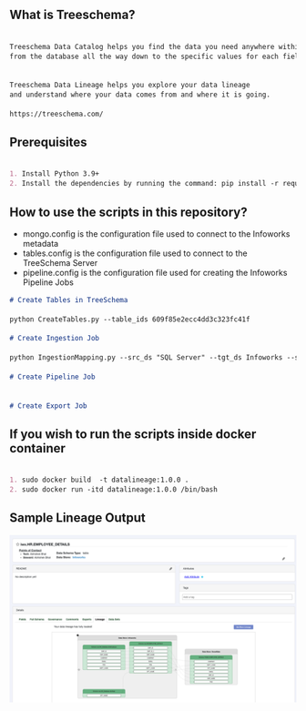 ## What is Treeschema?

```markdown

Treeschema Data Catalog helps you find the data you need anywhere within your data ecosystem 
from the database all the way down to the specific values for each field.


Treeschema Data Lineage helps you explore your data lineage 
and understand where your data comes from and where it is going.

https://treeschema.com/
```

## Prerequisites

```markdown

1. Install Python 3.9+
2. Install the dependencies by running the command: pip install -r requirements.txt

```
## How to use the scripts in this repository?

- mongo.config is the configuration file used to connect to the Infoworks metadata
- tables.config is the configuration file used to connect to the TreeSchema Server
- pipeline.config is the configuration file used for creating the Infoworks Pipeline Jobs

```markdown
# Create Tables in TreeSchema

python CreateTables.py --table_ids 609f85e2ecc4dd3c323fc41f

# Create Ingestion Job

python IngestionMapping.py --src_ds "SQL Server" --tgt_ds Infoworks --src_target_schema "supportdb.dbo.dimEmployee:iwx.HR_Database.dimEmployee,supportdb.dbo.dimDept:iwx.HR_Database.dimDept"

# Create Pipeline Job


# Create Export Job

```
## If you wish to run the scripts inside docker container
```markdown

1. sudo docker build  -t datalineage:1.0.0 .
2. sudo docker run -itd datalineage:1.0.0 /bin/bash

```
## Sample Lineage Output

![Alt text](screenshot.png?raw=true "Sample Lineage Output")

